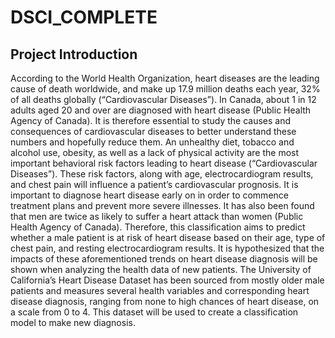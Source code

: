 # DSCI_COMPLETE

## Project Introduction

According to the World Health Organization, heart diseases are the leading cause of death worldwide, and make up 17.9 million deaths each year, 32% of all deaths globally (“Cardiovascular Diseases”). In Canada, about 1 in 12 adults aged 20 and over are diagnosed with heart disease (Public Health Agency of Canada). It is therefore essential to study the causes and consequences of cardiovascular diseases to better understand these numbers and hopefully reduce them. An unhealthy diet, tobacco and alcohol use, obesity, as well as a lack of physical activity are the most important behavioral risk factors leading to heart disease (“Cardiovascular Diseases”). These risk factors, along with age, electrocardiogram results, and chest pain will influence a patient’s cardiovascular prognosis. It is important to diagnose heart disease early on in order to commence treatment plans and prevent more severe illnesses. It has also been found that men are twice as likely to suffer a heart attack than women (Public Health Agency of Canada). Therefore, this classification aims to predict whether a male patient is at risk of heart disease based on their age, type of chest pain, and resting electrocardiogram results. It is hypothesized that the impacts of these aforementioned trends on heart disease diagnosis will be shown when analyzing the health data of new patients. The University of California’s Heart Disease Dataset has been sourced from mostly older male patients and measures several health variables and corresponding heart disease diagnosis, ranging from none to high chances of heart disease, on a scale from 0 to 4. This dataset will be used to create a classification model to make new diagnosis.
